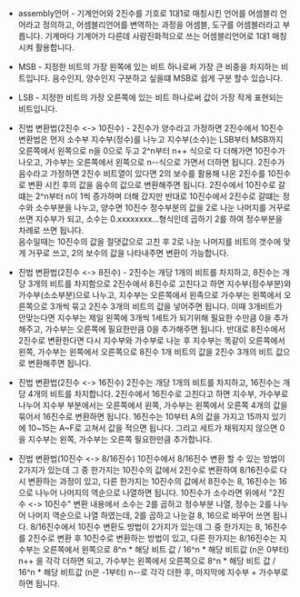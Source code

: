 - assembly언어 -
기계언어와 2진수를 기호로 1대1로 매칭시킨 언어를 어셈블리 언어라고 정의하고, 어셈블리언어를 변역하는 과정을 어셈블, 도구를 어셈블러라고 부릅니다.
기계마다 기계어가 다른데 사람진화적으로 쓰는 어셈블리언어로 1대1 매칭시켜 활용합니다.

- MSB -
지정한 비트의 가장 왼쪽에 있는 비트 하나로써 가장 큰 비중을 차지하는 비트입니다. 음수인지, 양수인지 구분하고 싶을떄 MSB로 쉽게 구분 할수 있습니다.

- LSB -
  지정한 비트의 가장 오른쪽에 있는 비트 하나로써 값이 가장 작게 표현되는 비트입니다.

- 진법 변환법(2진수 <-> 10진수) -
2진수가 양수라고 가정하면 2진수에서 10진수 변환법은 먼저 소수부 지수부(정수)를 나누고 지수부(소수)는 LSB부터 MSB까지 오른쪽에서 왼쪽으로 n을 0으로 두고 2^n부터 n++ 식으로 다 더해가면 10진수가 나오고,
가수부는 오른쪽에서 왼쪽으로 n--식으로 가면서 더하면 됩니다.
2진수가 음수라고 가정하면 2진수 비트열이 있다면 2의 보수를 활용해 나온 2진수를 10진수로 변환 시킨 후의 값을 음수의 값으로 변환해주면 됩니다.
2진수에서 10진수로 갈떄는 2^n부터 n이 1씩 증가하며 더해 갔지만 반대로 10진수에서 2진수로 갈떄는 정수와 소수부분을 나누고, 양수면  10진수 정수부분의 값을 2로 나눈 나머지를 거꾸로 쓰면 지수부가 되고, 소수는 0.xxxxxxxx...형식인데
곱하기 2를 하여 정수부분을 차례로 쓰면 됩니다.  
음수일때는 10진수의 값을 절댓값으로 고친 후 2로 나눈 나머지를 비트의 갯수에 맞게 거꾸로 쓰고, 2의 보수의 값을 나타내주면 변환이 가능합니다.

- 진법 변환법(2진수 <-> 8진수) -
2진수는 개당 1개의 비트를 차지하고, 8진수는 개당 3개의 비트를 차지함으로 2진수에서 8진수로 고친다고 하면 지수부(정수부분)와 가수부(소소부분)으로 나누고, 지수부는 오른쪽에서 왼족으로
가수부는 왼쪽에서 오른쪽으로 3개씩 묶고 2진수 3개의 비트의 값을 넣어주면 됩니다. 이때 3개비트가 안맞는다면 지수부는 제일 왼쪽에 3개씩 1세트가 되기위해 필요한 수만큼 0을 추가해주고,
가수부는 오른쪽에 필요한만큼 0을 추가해주면 됩니다. 반대로 8진수에서 2진수로 변환한다면 다시 지수부와 가수부로 나눈 후 지수부는 똑같이 오른쪽에서 왼쪽, 가수부는 왼쪽에서 오른쪽으로 8진수
1개 비트의 값을 2진수 3개의 비트 값으로 변환해주면 됩니다.

- 진법 변환법(2진수 <-> 16진수)
2진수는 개당 1개의 비트를 차지하고, 16진수는 개당 4개의 비트를 차지합니다. 2진수에서 16진수로 고친다고 하면 지수부, 가수부로 나누어 지수부 부분에서는 오른쪽에서 왼쪽, 가수부는 왼쪽에서 오른쪽 4개의 값을
묶어서 16진수로 변환하면 됩니다. 16진수는 10부터 A의 값을 가지고 15까지 있기에 10~15는 A~F로 고쳐서 값을 적으면 됩니다. 그리고 세트가 채워지지 않으면 0을 지수부는 왼쪽, 가수부는 오른쪽 필요한만큼 추가합니다.  

- 진법 변환법(10진수 <-> 8/16진수)
10진수에서 8/16진수 변환 할 수 있는 방법이 2가지가 있는데 그 중 한가지는 10진수의 값에서 2진수로 변환하여 8/16진수로 다시 변환하는 과정이 있고, 다른 한가지는 10진수의 값에서 8진수는 8, 16진수는 16으로 나누어
나머지의 역순으로 나열하면 됩니다. 10진수가 소수라면 위에서 "2진수 <-> 10진수" 변환 내용에서 소수는 2를 곱하고 정수부분 나열, 정수는 2를 나누어 나머지 역순으로 나열 하였는데, 2를 곱하고 나눈걸 8, 16으로 바꾸어
쓰면 됩니다.
8/16진수에서 10진수 변환도 방법이 2가지가 있는데 그 중 한가지는 8, 16진수를 2진수로 변환 후 10진수로 변환하는 방법이 있고, 다른 한가지는 8/16진수는 지수부는 오른쪽에서 왼쪽으로 8^n * 해당 비트 값 / 16^n * 해당 비트값 (n은 0부터) n++
을 각각 더하면 되고, 가수부는 왼쪽에서 오른쪽으로 8^n * 해당 비트 값 / 16^n * 해당 비트값 (n은 -1부터) n--로 각각 더한 후, 마지막에 지수부 + 가수부로 하면 됩니다.



 
